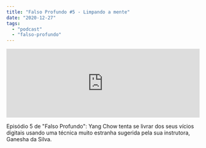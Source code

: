 ```yaml
---
title: "Falso Profundo #5 - Limpando a mente"
date: "2020-12-27"
tags: 
  - "podcast"
  - "falso-profundo"
---
```


<iframe style="width: 100%; height: 180px;" src="https://anchor.fm/MonoEstéreo/embed/episodes/Falso-Profundo-5---Limpando-a-mente-eo87cg" width="100%" height="180px" frameborder="0" scrolling="no"></iframe>

Episódio 5 de "Falso Profundo": Yang Chow tenta se livrar dos seus vícios digitais usando uma técnica muito estranha sugerida pela sua instrutora, Ganesha da Silva.
